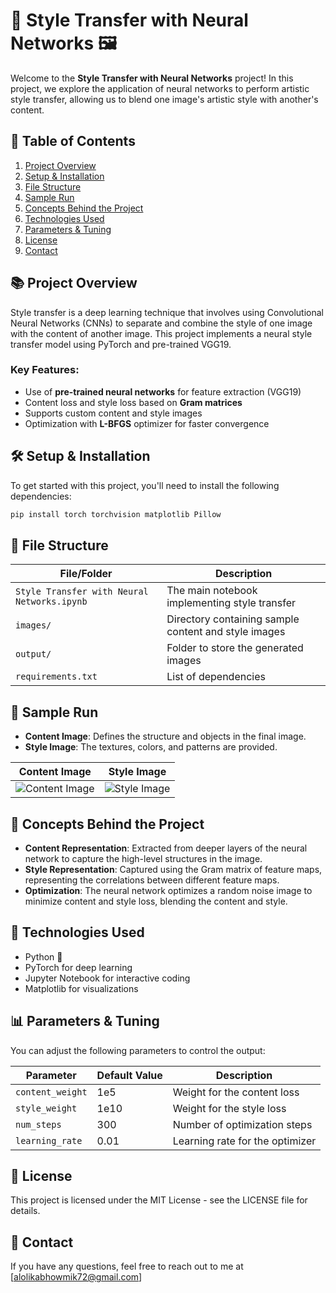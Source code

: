 # 🎨 Style Transfer with Neural Networks 🖼️

Welcome to the **Style Transfer with Neural Networks** project! In this project, we explore the application of neural networks to perform artistic style transfer, allowing us to blend one image's artistic style with another's content. 

## 📖 Table of Contents

1. [Project Overview](#-project-overview)
2. [Setup & Installation](#-setup--installation)
3. [File Structure](#-file-structure)
4. [Sample Run](#-sample-run)
5. [Concepts Behind the Project](#-concepts-behind-the-project)
6. [Technologies Used](#-technologies-used)
7. [Parameters & Tuning](#-parameters--tuning)
8. [License](#-license)
9. [Contact](#-contact)

## 📚 Project Overview

Style transfer is a deep learning technique that involves using Convolutional Neural Networks (CNNs) to separate and combine the style of one image with the content of another image. This project implements a neural style transfer model using PyTorch and pre-trained VGG19.

### Key Features:
- Use of **pre-trained neural networks** for feature extraction (VGG19)
- Content loss and style loss based on **Gram matrices**
- Supports custom content and style images
- Optimization with **L-BFGS** optimizer for faster convergence

## 🛠️ Setup & Installation

To get started with this project, you'll need to install the following dependencies:

```bash
pip install torch torchvision matplotlib Pillow
```
## 📁 File Structure
| File/Folder                              | Description                                                         |
|------------------------------------------|---------------------------------------------------------------------|
| `Style Transfer with Neural Networks.ipynb` | The main notebook implementing style transfer                       |
| `images/`                                | Directory containing sample content and style images               |
| `output/`                                | Folder to store the generated images                               |
| `requirements.txt`                       | List of dependencies                                               |

## 📸 Sample Run

- **Content Image**: Defines the structure and objects in the final image.
- **Style Image**: The textures, colors, and patterns are provided.

| Content Image                                                                                  | Style Image                                                                                   |
|------------------------------------------------------------------------------------------------|-----------------------------------------------------------------------------------------------|
| ![Content Image](https://raw.githubusercontent.com/alo7lika/explainableai/refs/heads/main/examples/Style%20Transfer%20with%20Neural%20Networks/content%20image.jpg) | ![Style Image](https://raw.githubusercontent.com/alo7lika/explainableai/refs/heads/main/examples/Style%20Transfer%20with%20Neural%20Networks/style%20image.jpg)|

## 🔬 Concepts Behind the Project
- **Content Representation**: Extracted from deeper layers of the neural network to capture the high-level structures in the image.
- **Style Representation**: Captured using the Gram matrix of feature maps, representing the correlations between different feature maps.
- **Optimization**: The neural network optimizes a random noise image to minimize content and style loss, blending the content and style.

## 🧠 Technologies Used
- Python 🐍
- PyTorch for deep learning
- Jupyter Notebook for interactive coding
- Matplotlib for visualizations

## 📊 Parameters & Tuning
You can adjust the following parameters to control the output:

| Parameter       | Default Value | Description                      |
|------------------|---------------|----------------------------------|
| `content_weight` | 1e5          | Weight for the content loss      |
| `style_weight`   | 1e10         | Weight for the style loss        |
| `num_steps`      | 300          | Number of optimization steps      |
| `learning_rate`  | 0.01         | Learning rate for the optimizer   |


## 📄 License
This project is licensed under the MIT License - see the LICENSE file for details.

## 💬 Contact
If you have any questions, feel free to reach out to me at [alolikabhowmik72@gmail.com]

